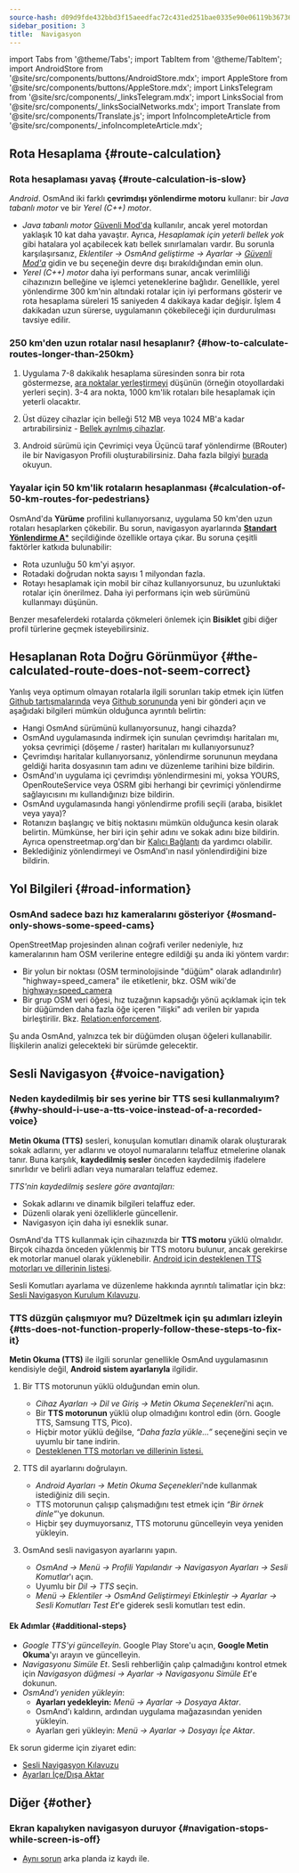 ```yaml
---
source-hash: d09d9fde432bbd3f15aeedfac72c431ed251bae0335e90e06119b3673629070b
sidebar_position: 3
title:  Navigasyon
---
```

import Tabs from '@theme/Tabs';
import TabItem from '@theme/TabItem';
import AndroidStore from '@site/src/components/buttons/AndroidStore.mdx';
import AppleStore from '@site/src/components/buttons/AppleStore.mdx';
import LinksTelegram from '@site/src/components/_linksTelegram.mdx';
import LinksSocial from '@site/src/components/_linksSocialNetworks.mdx';
import Translate from '@site/src/components/Translate.js';
import InfoIncompleteArticle from '@site/src/components/_infoIncompleteArticle.mdx';



## Rota Hesaplama {#route-calculation}

### Rota hesaplaması yavaş {#route-calculation-is-slow}

*Android*. OsmAnd iki farklı **çevrimdışı yönlendirme motoru** kullanır: bir *Java tabanlı motor* ve bir *Yerel (C++) motor*.

- *Java tabanlı motor* [Güvenli Mod'da](../plugins/development.md#overview) kullanılır, ancak yerel motordan yaklaşık 10 kat daha yavaştır. Ayrıca, *Hesaplamak için yeterli bellek yok* gibi hatalara yol açabilecek katı bellek sınırlamaları vardır. Bu sorunla karşılaşırsanız, *Eklentiler → OsmAnd geliştirme → Ayarlar →* [*Güvenli Mod'a*](../plugins/development.md#overview) gidin ve bu seçeneğin devre dışı bırakıldığından emin olun.
- *Yerel (C++) motor* daha iyi performans sunar, ancak verimliliği cihazınızın belleğine ve işlemci yeteneklerine bağlıdır. Genellikle, yerel yönlendirme 300 km'nin altındaki rotalar için iyi performans gösterir ve rota hesaplama süreleri 15 saniyeden 4 dakikaya kadar değişir. İşlem 4 dakikadan uzun sürerse, uygulamanın çökebileceği için durdurulması tavsiye edilir.


### 250 km'den uzun rotalar nasıl hesaplanır? {#how-to-calculate-routes-longer-than-250km}

1. Uygulama 7-8 dakikalık hesaplama süresinden sonra bir rota göstermezse, [ara noktalar yerleştirmeyi](../navigation/setup/route-navigation.md#route-recalculation) düşünün (örneğin otoyollardaki yerleri seçin). 3-4 ara nokta, 1000 km'lik rotaları bile hesaplamak için yeterli olacaktır.

2. Üst düzey cihazlar için belleği 512 MB veya 1024 MB'a kadar artırabilirsiniz - [Bellek ayrılmış cihazlar](../plugins/development.md#memory-settings).

3. Android sürümü için Çevrimiçi veya Üçüncü taraf yönlendirme (BRouter) ile bir Navigasyon Profili oluşturabilirsiniz. Daha fazla bilgiyi [burada](../navigation/routing/brouter.md) okuyun.

### Yayalar için 50 km'lik rotaların hesaplanması {#calculation-of-50-km-routes-for-pedestrians}

OsmAnd'da **Yürüme** profilini kullanıyorsanız, uygulama 50 km'den uzun rotaları hesaplarken çökebilir. Bu sorun, navigasyon ayarlarında [**Standart Yönlendirme A***](../navigation/guidance/navigation-settings.md#development-settings) seçildiğinde özellikle ortaya çıkar. Bu soruna çeşitli faktörler katkıda bulunabilir:

- Rota uzunluğu 50 km'yi aşıyor.
- Rotadaki doğrudan nokta sayısı 1 milyondan fazla.
- Rotayı hesaplamak için mobil bir cihaz kullanıyorsunuz, bu uzunluktaki rotalar için önerilmez. Daha iyi performans için web sürümünü kullanmayı düşünün.

Benzer mesafelerdeki rotalarda çökmeleri önlemek için **Bisiklet** gibi diğer profil türlerine geçmek isteyebilirsiniz.


## Hesaplanan Rota Doğru Görünmüyor {#the-calculated-route-does-not-seem-correct}

Yanlış veya optimum olmayan rotalarla ilgili sorunları takip etmek için lütfen [Github tartışmalarında](https://github.com/osmandapp/OsmAnd/discussions) veya [Github sorununda](https://github.com/osmandapp/Osmand/issues) yeni bir gönderi açın ve aşağıdaki bilgileri mümkün olduğunca ayrıntılı belirtin:

- Hangi OsmAnd sürümünü kullanıyorsunuz, hangi cihazda?
- OsmAnd uygulamasında indirmek için sunulan çevrimdışı haritaları mı, yoksa çevrimiçi (döşeme / raster) haritaları mı kullanıyorsunuz?
- Çevrimdışı haritalar kullanıyorsanız, yönlendirme sorununun meydana geldiği harita dosyasının tam adını ve düzenleme tarihini bize bildirin.
- OsmAnd'ın uygulama içi çevrimdışı yönlendirmesini mi, yoksa YOURS, OpenRouteService veya OSRM gibi herhangi bir çevrimiçi yönlendirme sağlayıcısını mı kullandığınızı bize bildirin.
- OsmAnd uygulamasında hangi yönlendirme profili seçili (araba, bisiklet veya yaya)?
- Rotanızın başlangıç ve bitiş noktasını mümkün olduğunca kesin olarak belirtin. Mümkünse, her biri için şehir adını ve sokak adını bize bildirin. Ayrıca openstreetmap.org'dan bir [Kalıcı Bağlantı](https://wiki.openstreetmap.org/wiki/Permalink) da yardımcı olabilir.
- Beklediğiniz yönlendirmeyi ve OsmAnd'ın nasıl yönlendirdiğini bize bildirin.

## Yol Bilgileri {#road-information}

### OsmAnd sadece bazı hız kameralarını gösteriyor {#osmand-only-shows-some-speed-cams}

OpenStreetMap projesinden alınan coğrafi veriler nedeniyle, hız kameralarının ham OSM verilerine entegre edildiği şu anda iki yöntem vardır:

- Bir yolun bir noktası (OSM terminolojisinde "düğüm" olarak adlandırılır) "highway=speed_camera" ile etiketlenir, bkz. OSM wiki'de [highway=speed_camera](https://wiki.openstreetmap.org/wiki/Tag%3Ahighway%3Dspeed_camera)
- Bir grup OSM veri öğesi, hız tuzağının kapsadığı yönü açıklamak için tek bir düğümden daha fazla öğe içeren "ilişki" adı verilen bir yapıda birleştirilir. Bkz. [Relation:enforcement](https://wiki.openstreetmap.org/wiki/Relation:enforcement).

Şu anda OsmAnd, yalnızca tek bir düğümden oluşan öğeleri kullanabilir. İlişkilerin analizi gelecekteki bir sürümde gelecektir.


## Sesli Navigasyon {#voice-navigation}

### Neden kaydedilmiş bir ses yerine bir TTS sesi kullanmalıyım? {#why-should-i-use-a-tts-voice-instead-of-a-recorded-voice}

**Metin Okuma (TTS)** sesleri, konuşulan komutları dinamik olarak oluşturarak sokak adlarını, yer adlarını ve otoyol numaralarını telaffuz etmelerine olanak tanır. Buna karşılık, **kaydedilmiş sesler** önceden kaydedilmiş ifadelere sınırlıdır ve belirli adları veya numaraları telaffuz edemez.

*TTS'nin kaydedilmiş seslere göre avantajları:*

- Sokak adlarını ve dinamik bilgileri telaffuz eder.
- Düzenli olarak yeni özelliklerle güncellenir.
- Navigasyon için daha iyi esneklik sunar.

OsmAnd'da TTS kullanmak için cihazınızda bir **TTS motoru** yüklü olmalıdır. Birçok cihazda önceden yüklenmiş bir TTS motoru bulunur, ancak gerekirse ek motorlar manuel olarak yüklenebilir. [Android için desteklenen TTS motorları ve dillerinin listesi](https://accessibleandroid.com/list-of-languages-with-available-tts-engines-on-android/).

Sesli Komutları ayarlama ve düzenleme hakkında ayrıntılı talimatlar için bkz: [Sesli Navigasyon Kurulum Kılavuzu](../navigation/guidance/voice-navigation.md).

### TTS düzgün çalışmıyor mu? Düzeltmek için şu adımları izleyin {#tts-does-not-function-properly-follow-these-steps-to-fix-it}

**Metin Okuma (TTS)** ile ilgili sorunlar genellikle OsmAnd uygulamasının kendisiyle değil, **Android sistem ayarlarıyla** ilgilidir.

1. Bir TTS motorunun yüklü olduğundan emin olun.

    - *Cihaz Ayarları → Dil ve Giriş → Metin Okuma Seçenekleri*'ni açın.
    - Bir **TTS motorunun** yüklü olup olmadığını kontrol edin (örn. Google TTS, Samsung TTS, Pico).
    - Hiçbir motor yüklü değilse, *“Daha fazla yükle…”* seçeneğini seçin ve uyumlu bir tane indirin.
    - [Desteklenen TTS motorları ve dillerinin listesi.](https://accessibleandroid.com/list-of-languages-with-available-tts-engines-on-android/)

2. TTS dil ayarlarını doğrulayın.

    - *Android Ayarları → Metin Okuma Seçenekleri*'nde kullanmak istediğiniz dili seçin.
    - TTS motorunun çalışıp çalışmadığını test etmek için *“Bir örnek dinle”*'ye dokunun.
    - Hiçbir şey duymuyorsanız, TTS motorunu güncelleyin veya yeniden yükleyin.

3. OsmAnd sesli navigasyon ayarlarını yapın.

    - *OsmAnd → Menü → Profili Yapılandır → Navigasyon Ayarları → Sesli Komutlar*'ı açın.
    - Uyumlu bir *Dil → TTS* seçin.
    - *Menü → Eklentiler → OsmAnd Geliştirmeyi Etkinleştir → Ayarlar → Sesli Komutları Test Et*'e giderek sesli komutları test edin.

#### Ek Adımlar {#additional-steps}

- *Google TTS'yi güncelleyin*. Google Play Store'u açın, **Google Metin Okuma**'yı arayın ve güncelleyin.
- *Navigasyonu Simüle Et*. Sesli rehberliğin çalıp çalmadığını kontrol etmek için *Navigasyon düğmesi → Ayarlar → Navigasyonu Simüle Et*'e dokunun.
- *OsmAnd'ı yeniden yükleyin*:
   - **Ayarları yedekleyin:** *Menü → Ayarlar → Dosyaya Aktar*.
   - OsmAnd'ı kaldırın, ardından uygulama mağazasından yeniden yükleyin.
   - Ayarları geri yükleyin: *Menü → Ayarlar → Dosyayı İçe Aktar*.

Ek sorun giderme için ziyaret edin:

- [Sesli Navigasyon Kılavuzu](../navigation/guidance/voice-navigation.md)
- [Ayarları İçe/Dışa Aktar](../personal/import-export.md)


## Diğer {#other}

### Ekran kapalıyken navigasyon duruyor {#navigation-stops-while-screen-is-off}

- [Aynı sorun](../troubleshooting/track-recording-issues.md#overview) arka planda iz kaydı ile.